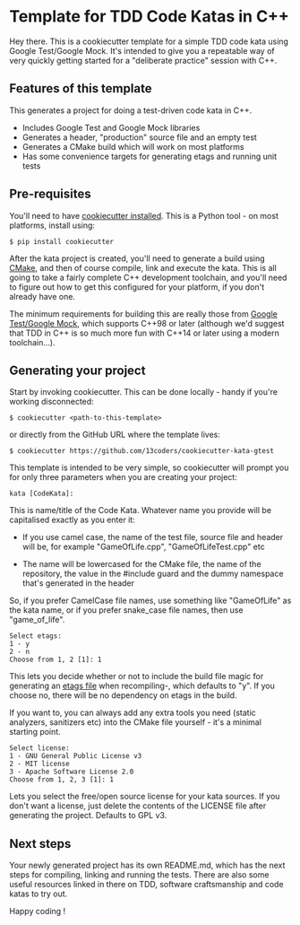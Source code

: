 # Template for TDD Code Katas in C++

Hey there. This is a cookiecutter template for a simple TDD code kata
using Google Test/Google Mock.  It's intended to give you a repeatable
way of very quickly getting started for a "deliberate practice"
session with C++.

## Features of this template

This generates a project for doing a test-driven code kata in C++.

- Includes Google Test and Google Mock libraries
- Generates a header, "production" source file and an empty test
- Generates a CMake build which will work on most platforms
- Has some convenience targets for generating etags and running unit
  tests

## Pre-requisites

You'll need to have [cookiecutter
installed](https://github.com/audreyr/cookiecutter). This is a Python
tool - on most platforms, install using:

```
$ pip install cookiecutter
```

After the kata project is created, you'll need to generate a build
using [CMake](https://cmake.org/), and then of course compile, link
and execute the kata. This is all going to take a fairly complete C++
development toolchain, and you'll need to figure out how to get this
configured for your platform, if you don't already have one.

The minimum requirements for building this are really those from
[Google Test/Google Mock](https://github.com/google/googletest), which
supports C++98 or later (although we'd suggest that TDD in C++ is so
much more fun with C++14 or later using a modern toolchain...).

## Generating your project

Start by invoking cookiecutter. This can be done locally - handy if
you're working disconnected:

```
$ cookiecutter <path-to-this-template>
```

or directly from the GitHub URL where the template lives:

```
$ cookiecutter https://github.com/13coders/cookiecutter-kata-gtest
```

This template is intended to be very simple, so cookiecutter will
prompt you for only three parameters when you are creating your project:

```
kata [CodeKata]: 
```

This is name/title of the Code Kata. Whatever name you provide will be
capitalised exactly as you enter it:

- If you use camel case, the name of the test file, source file and
  header will be, for example "GameOfLife.cpp", "GameOfLifeTest.cpp"
  etc

- The name will be lowercased for the CMake file, the name of the
  repository, the value in the #include guard and the dummy namespace
  that's generated in the header

So, if you prefer CamelCase file names, use something like
"GameOfLife" as the kata name, or if you prefer snake_case file names,
then use "game_of_life".

```
Select etags:
1 - y
2 - n
Choose from 1, 2 [1]: 1
```

This lets you decide whether or not to include the build file magic
for generating an [etags
file](https://www.emacswiki.org/emacs/BuildTags) when recompiling-,
which defaults to "y". If you choose no, there will be no dependency
on etags in the build.

If you want to, you can always add any extra tools you need (static
analyzers, sanitizers etc) into the CMake file yourself - it's a
minimal starting point.

```
Select license:
1 - GNU General Public License v3
2 - MIT license
3 - Apache Software License 2.0
Choose from 1, 2, 3 [1]: 1
```

Lets you select the free/open source license for your kata sources. If
you don't want a license, just delete the contents of the LICENSE file
after generating the project. Defaults to GPL v3.

## Next steps

Your newly generated project has its own README.md, which has the next
steps for compiling, linking and running the tests. There are also
some useful resources linked in there on TDD, software craftsmanship
and code katas to try out.

Happy coding !

